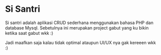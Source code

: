 # Si Santri
Si santri adalah aplikasi CRUD sederhana menggunakan bahasa PHP dan database Mysql. Sebetulnya ini merupakan project gabut yang ku bikin ketika saat gabut wkk :)

Jadi maafkan saja kalau tidak optimal ataupun UI/UX nya gak kereeen wkk :)